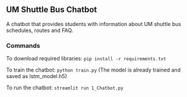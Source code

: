 ## UM Shuttle Bus Chatbot

A chatbot that provides students with information about UM shuttle bus schedules, routes and FAQ. 

### Commands

To download required libraries: `pip install -r requirements.txt`

To train the chatbot: `python train.py` (The model is already trained and saved as lstm_model.h5)

To run the chatbot: `streamlit run 1_Chatbot.py`
